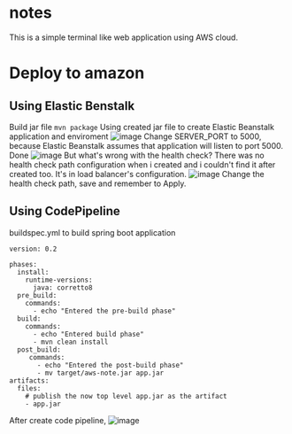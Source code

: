 # notes
This is a simple terminal like web application using AWS cloud.
# Deploy to amazon
## Using Elastic Benstalk
Build jar file
```mvn package```
Using created jar file to create Elastic Beanstalk application and enviroment
![image](https://user-images.githubusercontent.com/16283386/129476094-b3db6baa-ddb2-446c-967f-92c51a89bfda.png)
Change SERVER_PORT to 5000, because Elastic Beanstalk assumes that application will listen to port 5000.
Done
![image](https://user-images.githubusercontent.com/16283386/129476715-f055a278-ed31-4d16-92ee-1cf965cc6840.png)
But what's wrong with the health check? There was no health check path configuration when i created and i couldn't find it after created too.
It's in load balancer's configuration.
![image](https://user-images.githubusercontent.com/16283386/129477039-5d6c4d4f-1b13-40df-8bd9-adce4ff2490a.png)
Change the health check path, save and remember to Apply.
## Using CodePipeline
buildspec.yml to build spring boot application
```
version: 0.2

phases:
  install:
    runtime-versions:
      java: corretto8
  pre_build:
    commands:
      - echo "Entered the pre-build phase"
  build:
    commands:
      - echo "Entered build phase"
      - mvn clean install
  post_build:
     commands:
       - echo "Entered the post-build phase"
       - mv target/aws-note.jar app.jar
artifacts:
  files:
    # publish the now top level app.jar as the artifact
    - app.jar
```
After create code pipeline, 
![image](https://user-images.githubusercontent.com/16283386/129524214-68f56e18-ed44-4960-ae44-0ef0a1397748.png)


